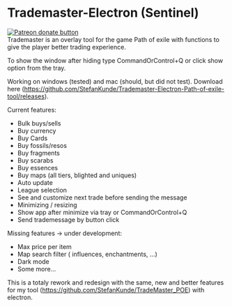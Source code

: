 # Trademaster-Electron (Sentinel)
<span class="badge-patreon">
<a href="https://www.patreon.com/poe_trademaster" title="Donate to this project using Patreon"><img src="https://img.shields.io/badge/patreon-donate-yellow.svg" alt="Patreon donate button" /></a>
</span><br/>
Trademaster is an overlay tool for the game Path of exile with functions to give the player better trading experience.

To show the window after hiding type CommandOrControl+Q or click show option from the tray.

Working on windows (tested) and mac (should, but did not test).
Download here (https://github.com/StefanKunde/Trademaster-Electron-Path-of-exile-tool/releases).

Current features:
- Bulk buys/sells
- Buy currency
- Buy Cards
- Buy fossils/resos
- Buy fragments
- Buy scarabs
- Buy essences
- Buy maps (all tiers, blighted and uniques)
- Auto update
- League selection
- See and customize next trade before sending the message
- Minimizing / resizing
- Show app after minimize via tray or CommandOrControl+Q
- Send trademessage by button click

Missing features -> under development:
- Max price per item
- Map search filter ( influences, enchantments, ...) 
- Dark mode
- Some more...

This is a totaly rework and redesign with the same, new and better features for my tool (https://github.com/StefanKunde/TradeMaster_POE) with electron.
